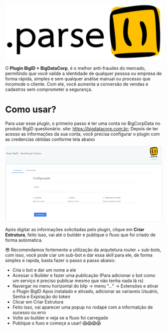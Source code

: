 

![N|Solid](https://raw.githubusercontent.com/Wilkor/img-clonebots/main/logoParseHorizontal.jpeg)


O **Plugin BigID + BigDataCorp**, é o melhor anti-fraudes do mercado, permitindo que você valide a identidade de qualquer pessoa ou empresa de forma rápida, simples e sem qualquer análise manual ou processo que incomode o cliente. Com ele, você aumenta a conversão de vendas e cadastros sem comprometer a segurança.

# Como usar?
 Para usar esse plugin, o primeiro passo é ter uma conta no BigCorpData no produto BigID questionário. site: https://bigdatacorp.com.br;
 Depois de ter acesso as informações da sua conta, você precisa configurar o plugin com as credencias obtidas conforme tela abaixo

![N|Solid](https://raw.githubusercontent.com/Wilkor/doc-plugin-bigid/main/bigID.png)

Após digitar as informações solicitadas pelo plugin, clique em **Criar Estrutura**, feito isso, vai até o builder e publique o fluxo que foi criado de forma automatica.

😎 Recomendamos fortemente a utilização da arquitetura router + sub-bots, com isso, você pode ciar um sub-bot e dar essa skill para ele, de forma simples e rapida, basta fazer o passo a passo abaixo:

- Cria o bot e dar um nome a ele
- Acessar o Builder e fazer uma publicação (Para adicionar o bot como um serviço é preciso publicar mesmo que não tenha nada lá rs)
- Navergar no menu horizontal do blip -> menu "..." -> Extensões e ativar o Plugin BigID
Apos instalado e ativado, adicionar as variaveis Usuário, Senha e Expiração do token
- Clicar em Criar Estrutura
- Feito isso, vai aparecer uma popup no rodapé com a informalção de sucesso ou erro
- Volte ao builder e veja se a fluxo foi carregado
- Publique o fuxo e começe a usar! 😱😱😱😱
 
